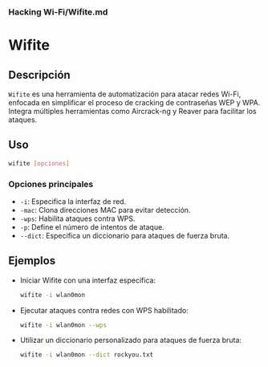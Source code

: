 ### **Hacking Wi-Fi/Wifite.md**

# Wifite

## Descripción

`Wifite` es una herramienta de automatización para atacar redes Wi-Fi, enfocada en simplificar el proceso de cracking de contraseñas WEP y WPA. Integra múltiples herramientas como Aircrack-ng y Reaver para facilitar los ataques.

## Uso

```bash
wifite [opciones]
```

### Opciones principales

- `-i`: Especifica la interfaz de red.
- `-mac`: Clona direcciones MAC para evitar detección.
- `-wps`: Habilita ataques contra WPS.
- `-p`: Define el número de intentos de ataque.
- `--dict`: Especifica un diccionario para ataques de fuerza bruta.

## Ejemplos

- Iniciar Wifite con una interfaz específica:

  ```bash
  wifite -i wlan0mon
  ```

- Ejecutar ataques contra redes con WPS habilitado:

  ```bash
  wifite -i wlan0mon --wps
  ```

- Utilizar un diccionario personalizado para ataques de fuerza bruta:

  ```bash
  wifite -i wlan0mon --dict rockyou.txt
  ```
